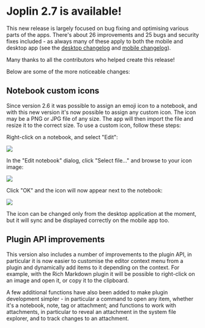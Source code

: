 # Joplin 2.7 is available!

This new release is largely focused on bug fixing and optimising various parts of the apps. There's about 26 improvements and 25 bugs and security fixes included - as always many of these apply to both the mobile and desktop app (see the [desktop changelog](https://joplinapp.org/help/about/changelog/desktop) and [mobile changelog](https://joplinapp.org/help/about/changelog/android/)).

Many thanks to all the contributors who helped create this release!

Below are some of the more noticeable changes:

## Notebook custom icons

Since version 2.6 it was possible to assign an emoji icon to a notebook, and with this new version it's now possible to assign any custom icon. The icon may be a PNG or JPG file of any size. The app will then import the file and resize it to the correct size. To use a custom icon, follow these steps:

Right-click on a notebook, and select "Edit":

![](https://raw.githubusercontent.com/laurent22/joplin/dev/Assets/WebsiteAssets/images/news/20220224-edit-notebook.png)

In the "Edit notebook" dialog, click "Select file..." and browse to your icon image:

![](https://raw.githubusercontent.com/laurent22/joplin/dev/Assets/WebsiteAssets/images/news/20220224-edit-dialog.png)

Click "OK" and the icon will now appear next to the notebook:

![](https://raw.githubusercontent.com/laurent22/joplin/dev/Assets/WebsiteAssets/images/news/20220224-notebook-icon.png)

The icon can be changed only from the desktop application at the moment, but it will sync and be displayed correctly on the mobile app too.

## Plugin API improvements

This version also includes a number of improvements to the plugin API, in particular it is now easier to customise the editor context menu from a plugin and dynamically add items to it depending on the context. For example, with the Rich Markdown plugin it will be possible to right-click on an image and open it, or copy it to the clipboard.

A few additional functions have also been added to make plugin development simpler - in particular a command to open any item, whether it's a notebook, note, tag or attachment; and functions to work with attachments, in particular to reveal an attachment in the system file explorer, and to track changes to an attachment.
